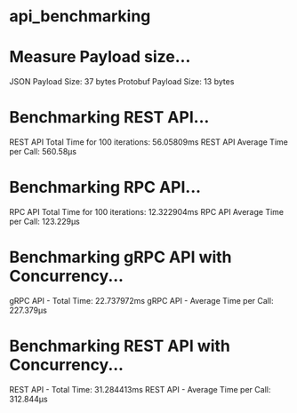 # api_benchmarking

# Measure Payload size...
JSON Payload Size: 37 bytes
Protobuf Payload Size: 13 bytes
# Benchmarking REST API...
REST API Total Time for 100 iterations: 56.05809ms
REST API Average Time per Call: 560.58µs

# Benchmarking RPC API...
RPC API Total Time for 100 iterations: 12.322904ms
RPC API Average Time per Call: 123.229µs

# Benchmarking gRPC API with Concurrency...
gRPC API - Total Time: 22.737972ms
gRPC API - Average Time per Call: 227.379µs

# Benchmarking REST API with Concurrency...
REST API - Total Time: 31.284413ms
REST API - Average Time per Call: 312.844µs

